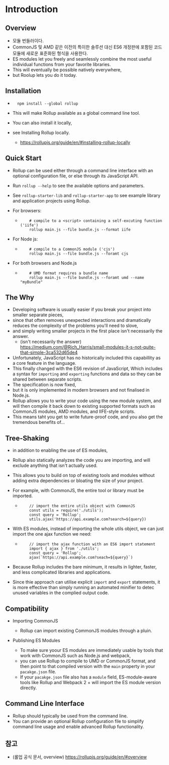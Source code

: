 # Introduction

## Overview

- 모듈 번들러이다.
- CommonJS 및 AMD 같은 이전의 특이한 솔루션 대신 ES6 개정판에 포함된 코드 모듈에 새로운 표준화된 형식을 사용한다.
- ES modules let you freely and seamlessly combine the most useful individual functions from your favorite libraries.
- This will eventually be possible natively everywhere,
- but Roolup lets you do it today.

## Installation

- ```
    npm install --global rollup
   ```

- This will make Rollup available as a global command line tool.
- You can also install it locally,
- see Installing Rollup locally.
  - <https://rollupjs.org/guide/en/#installing-rollup-locally>

## Quick Start

- Rollup can be used either through a command line interface with an optional configuration file, or else through its JavaScript API.
- Run `rollup --help` to see the available options and parameters.
- See `rollup-starter-lib` and `rollup-starter-app` to see example library and application projects using Rollup.

- For browsers:

  - ```
        # compile to a <script> containing a self-excuting function ('iife')
        rollup main.js --file bundle.js --format iife
      ```

- For Node js:

  - ```
        # compile to a CommonJS module ('cjs')
        rollup main.js --file bundle.js --foramt cjs
      ```

- For both browsers and Node.js

  - ```
        # UMD format requires a bundle name
        rollup main.js --file bundle.js --foramt umd --name "myBundle"
      ```

## The Why

- Developing software is usually easier if you break your project into smaller separate pieces,
- since that often removes unexpected interactions and dramatically reduces the complexity of the problems you'll need to slove,
- and simply writing smaller projects in the first place isn't necessarily the answer.
  - (isn't necessarily the answer) <https://medium.com/@Rich_Harris/small-modules-it-s-not-quite-that-simple-3ca532d65de4>
- Unfortunately, JavaScript has no historically included this capabillity as a core feature in the language.
- This finally changed with the ES6 revision of JavaScript, Which includes a syntax for `importing` and `exporting` functions and data so they can be shared between separate scripts.
- The specification is now fixed,
- but it is only implemented in modern browsers and not finalised in Node.js.
- Rollup allows you to write your code using the new module system, and will then compile it back down to existing supported formats such as CommonJS modules, AMD modules, and IIFE-style scripts.
- This means taht you get to write future-proof code, and you also get the tremendous benefits of...

## Tree-Shaking

- in addition to enabling the use of ES modules,
- Rollup also statically analyzes the code you are importing, and will exclude anything that isn't actually used.
- This allows you to build on top of existing tools and modules without adding extra dependencies or bloating the size of your project.
- For example, with CommonJS, the entire tool or library must be imported.

  - ```
        // import the entire utils object with CommonJS
        const utils = require('./utils');
        const query = 'Rollup';
        utils.ajax('https://api.example.com?search=${query}) 
      ```

- With ES modules, instead of importing the whole utils object, we can just import the one ajax function we need:

  - ```
        // import the ajax function with an ES6 import statement
        import { ajax } from './utils';
        const query = 'Rollup';
        ajax(`https://api.example.com?seach=${query}`) 
      ```

- Because Rollup includes the bare minimum, it results in lighter, faster, and less complicated libraries and applications.
- Since thie approach can utilise explicit `import` and `export` statements, it is more effective than simply running an automated minifier to detec unused variables in the complied output code.

## Compatibility

- Importing CommonJS
  - Rollup can import existing CommonJS modules through a pluin.

- Publishing ES Modules
  - To make sure yoour ES modules are immediately usable by tools that work with CommonJS such as Node.js and webpack,
  - you can use Rollup to compile to UMD or CommonJS format, and then point to that compiled version with the `main` property in your `pacakge.json` file.
  - If your `pacakge.json` file also has a `module` field, ES-module-aware tools like Rollup and Webpack 2 + will import the ES module version directly.

## Command Line Interface

- Rollup should typically be used from the command line.
- You can provide an optional Rollup configuration file to simplify command line usage and enable advanced Rollup functionality.

## 참고

- (롤업 공식 문서, overview) <https://rollupjs.org/guide/en/#overview>
